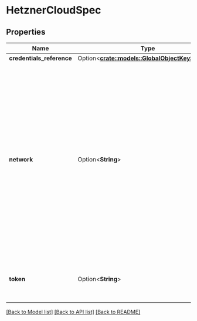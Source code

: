 # HetznerCloudSpec

## Properties

Name | Type | Description | Notes
------------ | ------------- | ------------- | -------------
**credentials_reference** | Option<[**crate::models::GlobalObjectKeySelector**](GlobalObjectKeySelector.md)> |  | [optional]
**network** | Option<**String**> | Network is the pre-existing Hetzner network in which the machines are running. While machines can be in multiple networks, a single one must be chosen for the HCloud CCM to work. If this is empty, the network configured on the datacenter will be used. | [optional]
**token** | Option<**String**> | Token is used to authenticate with the Hetzner cloud API. | [optional]

[[Back to Model list]](../README.md#documentation-for-models) [[Back to API list]](../README.md#documentation-for-api-endpoints) [[Back to README]](../README.md)


